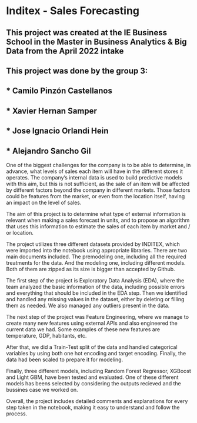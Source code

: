 # Inditex - Sales Forecasting

## This project was created at the IE Business School in the Master in Business Analytics & Big Data from the April 2022 intake

## This project was done by the group 3:
## * Camilo Pinzón Castellanos
## * Xavier Hernan Samper
## * Jose Ignacio Orlandi Hein
## * Alejandro Sancho Gil

One of the biggest challenges for the company is to be able to determine, in advance, what levels of sales each item will have in the different stores it operates. The company’s internal data is used to build predictive models with this aim, but this is not sufficient, as the sale of an item will be affected by different factors beyond the company in different markets. Those factors could be features from the market, or even from the location itself, having an impact on the level of sales.

The aim of this project is to determine what type of external information is relevant when making a sales forecast in units, and to propose an algorithm that uses this information to estimate the sales of each item by market and / or location.

The project utilizes three different datasets provided by INDITEX, which were imported into the notebook using appropriate libraries. There are two main documents included. The premodeling one, including all the required treatments for the data. And the modeling one, including different models. Both of them are zipped as its size is bigger than accepted by Github.

The first step of the project is Exploratory Data Analysis (EDA), where the team analyzed the basic information of the data, including possible errors and everything that should be included in the EDA step. Then we identified and handled any missing values in the dataset, either by deleting or filling them as needed. We also managed any outliers present in the data.

The next step of the project was Feature Engineering, where we manage to create many new features using external APIs and also engineered the current data we had. Some examples of these new features are temperature, GDP, habitants, etc.

After that, we did a Train-Test split of the data and handled categorical variables by using both one hot encoding and target encoding. Finally, the data  had been scaled to prepare it for modeling.

Finally, three different models, including Random Forest Regressor, XGBoost and Light GBM, have been tested and evaluated. One of these different models has beens selected by considering the outputs recieved and the bussines case we worked on.

Overall, the project includes detailed comments and explanations for every step taken in the notebook, making it easy to understand and follow the process.
